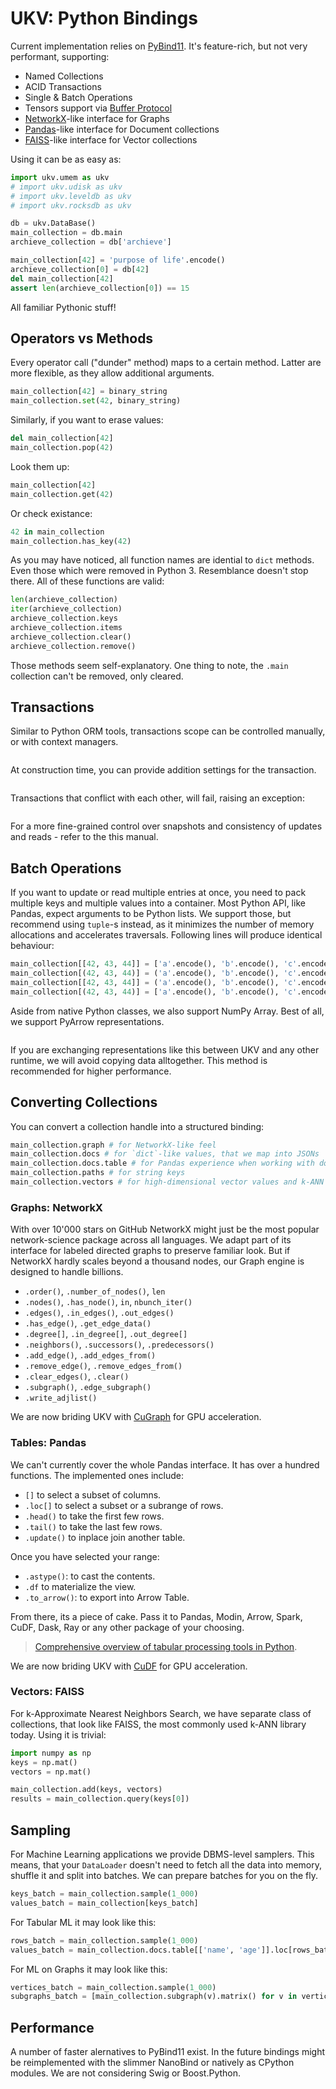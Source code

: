 # UKV: Python Bindings

Current implementation relies on [PyBind11](https://github.com/pybind/pybind11).
It's feature-rich, but not very performant, supporting:

* Named Collections
* ACID Transactions
* Single & Batch Operations
* Tensors support via [Buffer Protocol](https://docs.python.org/3/c-api/buffer.html)
* [NetworkX][networkx]-like interface for Graphs
* [Pandas][pandas]-like interface for Document collections
* [FAISS][faiss]-like interface for Vector collections

Using it can be as easy as:

```python
import ukv.umem as ukv
# import ukv.udisk as ukv
# import ukv.leveldb as ukv
# import ukv.rocksdb as ukv

db = ukv.DataBase()
main_collection = db.main
archieve_collection = db['archieve']

main_collection[42] = 'purpose of life'.encode()
archieve_collection[0] = db[42]
del main_collection[42]
assert len(archieve_collection[0]) == 15
```

All familiar Pythonic stuff!

## Operators vs Methods

Every operator call ("dunder" method) maps to a certain method.
Latter are more flexible, as they allow additional arguments.

```python
main_collection[42] = binary_string
main_collection.set(42, binary_string)
```

Similarly, if you want to erase values:

```python
del main_collection[42]
main_collection.pop(42)
```

Look them up:

```python
main_collection[42]
main_collection.get(42)
```

Or check existance:

```python
42 in main_collection
main_collection.has_key(42)
```

As you may have noticed, all function names are idential to `dict` methods.
Even those which were removed in Python 3.
Resemblance doesn't stop there.
All of these functions are valid:

```python
len(archieve_collection)
iter(archieve_collection)
archieve_collection.keys
archieve_collection.items
archieve_collection.clear()
archieve_collection.remove()
```

Those methods seem self-explanatory.
One thing to note, the `.main` collection can't be removed, only cleared.

## Transactions

Similar to Python ORM tools, transactions scope can be controlled manually, or with context managers.

```python

```

At construction time, you can provide addition settings for the transaction.

```python

```

Transactions that conflict with each other, will fail, raising an exception:

```python

```

For a more fine-grained control over snapshots and consistency of updates and reads - refer to the this manual.

## Batch Operations

If you want to update or read multiple entries at once, you need to pack multiple keys and multiple values into a container.
Most Python API, like Pandas, expect arguments to be Python lists.
We support those, but recommend using `tuple`-s instead, as it minimizes the number of memory allocations and accelerates traversals.
Following lines will produce identical behaviour:

```python
main_collection[[42, 43, 44]] = ['a'.encode(), 'b'.encode(), 'c'.encode()]
main_collection[(42, 43, 44)] = ('a'.encode(), 'b'.encode(), 'c'.encode())
main_collection[[42, 43, 44]] = ('a'.encode(), 'b'.encode(), 'c'.encode())
main_collection[(42, 43, 44)] = ['a'.encode(), 'b'.encode(), 'c'.encode()]
```

Aside from native Python classes, we also support NumPy Array.
Best of all, we support PyArrow representations.

```python

```

If you are exchanging representations like this between UKV and any other runtime, we will avoid copying data alltogether.
This method is recommended for higher performance.


## Converting Collections

You can convert a collection handle into a structured binding:

```python
main_collection.graph # for NetworkX-like feel
main_collection.docs # for `dict`-like values, that we map into JSONs
main_collection.docs.table # for Pandas experience when working with docs
main_collection.paths # for string keys
main_collection.vectors # for high-dimensional vector values and k-ANN
```

### Graphs: NetworkX

With over 10'000 stars on GitHub NetworkX might just be the most popular network-science package across all languages.
We adapt part of its interface for labeled directed graphs to preserve familiar look.
But if NetworkX hardly scales beyond a thousand nodes, our Graph engine is designed to handle billions.

* `.order()`, `.number_of_nodes()`, `len`
* `.nodes()`, `.has_node()`, `in`, `nbunch_iter()`
* `.edges()`, `.in_edges()`, `.out_edges()`
* `.has_edge()`, `.get_edge_data()`
* `.degree[]`, `.in_degree[]`, `.out_degree[]`
* `.neighbors()`, `.successors()`, `.predecessors()`
* `.add_edge()`, `.add_edges_from()`
* `.remove_edge()`, `.remove_edges_from()`
* `.clear_edges()`, `.clear()`
* `.subgraph()`, `.edge_subgraph()`
* `.write_adjlist()`

We are now briding UKV with [CuGraph]() for GPU acceleration.

### Tables: Pandas

We can't currently cover the whole Pandas interface.
It has over a hundred functions.
The implemented ones include:

* `[]` to select a subset of columns.
* `.loc[]` to select a subset or a subrange of rows.
* `.head()` to take the first few rows.
* `.tail()` to take the last few rows.
* `.update()` to inplace join another table.

Once you have selected your range:

* `.astype()`: to cast the contents.
* `.df` to materialize the view.
* `.to_arrow()`: to export into Arrow Table.

From there, its a piece of cake.
Pass it to Pandas, Modin, Arrow, Spark, CuDF, Dask, Ray or any other package of your choosing.

> [Comprehensive overview of tabular processing tools in Python](https://unum.cloud/post/).

We are now briding UKV with [CuDF]() for GPU acceleration.

### Vectors: FAISS

For k-Approximate Nearest Neighbors Search, we have separate class of collections, that look like FAISS, the most commonly used k-ANN library today.
Using it is trivial:

```python
import numpy as np
keys = np.mat()
vectors = np.mat()

main_collection.add(keys, vectors)
results = main_collection.query(keys[0])
```

## Sampling

For Machine Learning applications we provide DBMS-level samplers.
This means, that your `DataLoader` doesn't need to fetch all the data into memory, shuffle it and split into batches.
We can prepare batches for you on the fly.

```python
keys_batch = main_collection.sample(1_000)
values_batch = main_collection[keys_batch]
```

For Tabular ML it may look like this:

```python
rows_batch = main_collection.sample(1_000)
values_batch = main_collection.docs.table[['name', 'age']].loc[rows_batch]
```

For ML on Graphs it may look like this:

```python
vertices_batch = main_collection.sample(1_000)
subgraphs_batch = [main_collection.subgraph(v).matrix() for v in vertices_batch]
```


## Performance

A number of faster alernatives to PyBind11 exist.
In the future bindings might be reimplemented with the slimmer NanoBind or natively as CPython modules.
We are not considering Swig or Boost.Python.

[networkx]: https://networkx.org
[pandas]: https://pandas.pydata.org
[faiss]: https://faiss.org
